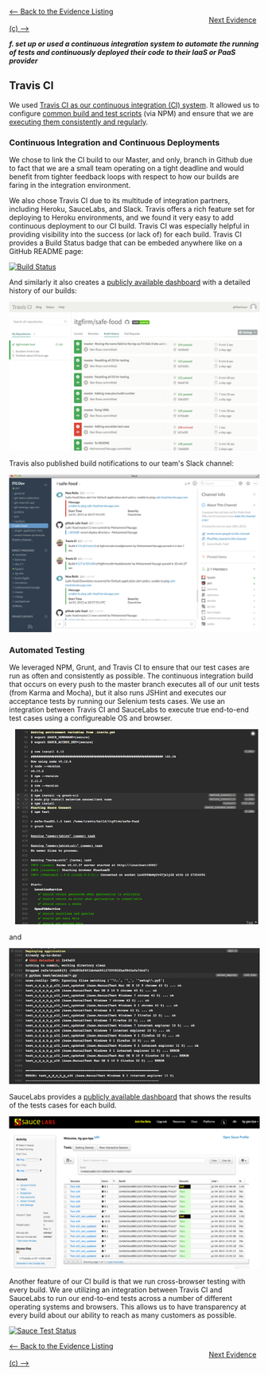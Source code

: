[<-- Back to the Evidence Listing](https://github.com/itgfirm/safe-food/edit/master/Evidence)  &nbsp;&nbsp;&nbsp;&nbsp;&nbsp;&nbsp;&nbsp;&nbsp;&nbsp;&nbsp;&nbsp;&nbsp;&nbsp;&nbsp;&nbsp;&nbsp;&nbsp;&nbsp;&nbsp;&nbsp;&nbsp;&nbsp;&nbsp;&nbsp;&nbsp;&nbsp;&nbsp;&nbsp;&nbsp;&nbsp;&nbsp;&nbsp;&nbsp;&nbsp;&nbsp;&nbsp;&nbsp;&nbsp;&nbsp;&nbsp;&nbsp;&nbsp;&nbsp;&nbsp;&nbsp;&nbsp;&nbsp;&nbsp;&nbsp;&nbsp;&nbsp;&nbsp;&nbsp;&nbsp;&nbsp;&nbsp;&nbsp;&nbsp;&nbsp;&nbsp;&nbsp;&nbsp;&nbsp;&nbsp;&nbsp;&nbsp;&nbsp;&nbsp;&nbsp;&nbsp;&nbsp;&nbsp;&nbsp;&nbsp;&nbsp;&nbsp;&nbsp;&nbsp;&nbsp;&nbsp;&nbsp;&nbsp;&nbsp;&nbsp;&nbsp;&nbsp;&nbsp;&nbsp;&nbsp;&nbsp;&nbsp;&nbsp;&nbsp;&nbsp;&nbsp;&nbsp;&nbsp;&nbsp;&nbsp;&nbsp;&nbsp;&nbsp;[Next Evidence (c) -->](https://github.com/itgfirm/safe-food/edit/master/Evidence/g)

***f. set up or used a continuous integration system to automate the running of tests and continuously deployed their code to their IaaS or PaaS provider***

## Travis CI
We used [Travis CI as our continuous integration (CI) system](https://travis-ci.org/itgfirm/safe-food/builds).  It allowed us to configure [common build and test scripts](https://github.com/itgfirm/safe-food/blob/master/package.json) (via NPM) and ensure that we are [executing them consistently and regularly](https://github.com/itgfirm/safe-food/blob/master/.travis.yml).

### Continuous Integration and Continuous Deployments
We chose to link the CI build to our Master, and only, branch in Github due to fact that we are a small team operating on a tight deadline and would benefit from tighter feedback loops with respect to how our builds are faring in the integration environment. 

We also chose Travis CI due to its multitude of integration partners, including Heroku, SauceLabs, and Slack.  Travis offers a rich feature set for deploying to Heroku environments, and we found it very easy to add continuous deployment to our CI build. Travis CI was especially helpful in providing visibility into the success (or lack of) for each build. Travis CI provides a Build Status badge that can be embeded anywhere like on a GitHub README page:

[![Build Status](https://travis-ci.org/itgfirm/safe-food.svg?branch=master)](https://travis-ci.org/itgfirm/safe-food)

And similarly it also creates a [publicly available dashboard](https://travis-ci.org/itgfirm/safe-food/builds) with a detailed history of our builds:

![TravisCI Dasboard Image](https://github.com/itgfirm/safe-food/raw/master/Evidence/f/TravisCI_Build_History.png)

Travis also published build notifications to our team's Slack channel:

![Image of Slack](Slack_Monitoring.png)

### Automated Testing

We leveraged NPM, Grunt, and Travis CI to ensure that our test cases are run as often and consistently as possible. The continuous integration build that occurs on every push to the master branch executes all of our unit tests (from Karma and Mocha), but it also runs JSHint and executes our acceptance tests by running our Selenium tests cases.  We use an integration between Travis CI and SauceLabs to execute true end-to-end test cases using a configureable OS and browser.

![image of travis unit tests](travis_test_execution.png)

and

![image of travis e2e tests](travis_e2e_tests.png)

SauceLabs provides a [publicly available dashboard](https://saucelabs.com/u/itg-gsa-bpa) that shows the results of the tests cases for each build.

![image of SauceLabs tests](SauceLabs_test_execution.png)

Another feature of our CI build is that we run cross-browser testing with every build. We are utilizing an integration between Travis CI and SauceLabs to run our end-to-end tests across a number of different operating systems and browsers.  This allows us to have transparency at every build about our ability to reach as many customers as possible.

[![Sauce Test Status](https://saucelabs.com/browser-matrix/itg-gsa-bpa.svg)](https://saucelabs.com/u/itg-gsa-bpa)

[<-- Back to the Evidence Listing](https://github.com/itgfirm/safe-food/edit/master/Evidence)  &nbsp;&nbsp;&nbsp;&nbsp;&nbsp;&nbsp;&nbsp;&nbsp;&nbsp;&nbsp;&nbsp;&nbsp;&nbsp;&nbsp;&nbsp;&nbsp;&nbsp;&nbsp;&nbsp;&nbsp;&nbsp;&nbsp;&nbsp;&nbsp;&nbsp;&nbsp;&nbsp;&nbsp;&nbsp;&nbsp;&nbsp;&nbsp;&nbsp;&nbsp;&nbsp;&nbsp;&nbsp;&nbsp;&nbsp;&nbsp;&nbsp;&nbsp;&nbsp;&nbsp;&nbsp;&nbsp;&nbsp;&nbsp;&nbsp;&nbsp;&nbsp;&nbsp;&nbsp;&nbsp;&nbsp;&nbsp;&nbsp;&nbsp;&nbsp;&nbsp;&nbsp;&nbsp;&nbsp;&nbsp;&nbsp;&nbsp;&nbsp;&nbsp;&nbsp;&nbsp;&nbsp;&nbsp;&nbsp;&nbsp;&nbsp;&nbsp;&nbsp;&nbsp;&nbsp;&nbsp;&nbsp;&nbsp;&nbsp;&nbsp;&nbsp;&nbsp;&nbsp;&nbsp;&nbsp;&nbsp;&nbsp;&nbsp;&nbsp;&nbsp;&nbsp;&nbsp;&nbsp;&nbsp;&nbsp;&nbsp;&nbsp;&nbsp;[Next Evidence (c) -->](https://github.com/itgfirm/safe-food/edit/master/Evidence/g)